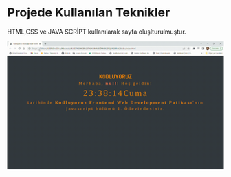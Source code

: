 <h1>Projede Kullanılan Teknikler</h1>
<p>HTML,CSS ve JAVA SCRİPT kullanılarak sayfa oluşlturulmuştur.</p>

![](screen.gif.gif)
